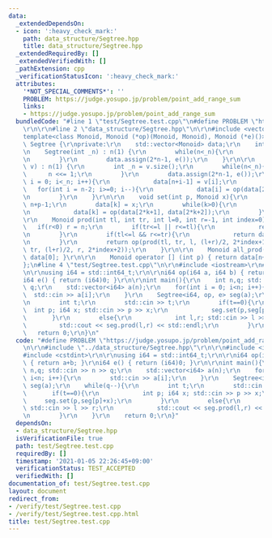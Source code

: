 ```yaml
---
data:
  _extendedDependsOn:
  - icon: ':heavy_check_mark:'
    path: data_structure/Segtree.hpp
    title: data_structure/Segtree.hpp
  _extendedRequiredBy: []
  _extendedVerifiedWith: []
  _pathExtension: cpp
  _verificationStatusIcon: ':heavy_check_mark:'
  attributes:
    '*NOT_SPECIAL_COMMENTS*': ''
    PROBLEM: https://judge.yosupo.jp/problem/point_add_range_sum
    links:
    - https://judge.yosupo.jp/problem/point_add_range_sum
  bundledCode: "#line 1 \"test/Segtree.test.cpp\"\n#define PROBLEM \"https://judge.yosupo.jp/problem/point_add_range_sum\"\
    \r\n\r\n#line 2 \"data_structure/Segtree.hpp\"\n\r\n#include <vector>\r\n\r\n\
    template<class Monoid, Monoid (*op)(Monoid, Monoid), Monoid (*e)()>\r\nstruct\
    \ Segtree {\r\nprivate:\r\n    std::vector<Monoid> data;\r\n    int n;\r\npublic:\r\
    \n    Segtree(int _n) : n(1) {\r\n        while(n<_n){\r\n            n <<= 1;\r\
    \n        }\r\n        data.assign(2*n-1, e());\r\n    }\r\n\r\n    Segtree(std::vector<Monoid>\
    \ v) : n(1) {\r\n        int _n = v.size();\r\n        while(n<_n){\r\n      \
    \      n <<= 1;\r\n        }\r\n        data.assign(2*n-1, e());\r\n        for(int\
    \ i = 0; i<_n; i++){\r\n            data[n+i-1] = v[i];\r\n        }\r\n     \
    \   for(int i = n-2; i>=0; i--){\r\n            data[i] = op(data[2*i+1], data[2*i+2]);\r\
    \n        }\r\n    }\r\n\r\n    void set(int p, Monoid x){\r\n        int k =\
    \ n+p-1;\r\n        data[k] = x;\r\n        while(k>0){\r\n            k = (k-1)/2;\r\
    \n            data[k] = op(data[2*k+1], data[2*k+2]);\r\n        }\r\n    }\r\n\
    \r\n    Monoid prod(int tl, int tr, int l=0, int r=-1, int index=0){\r\n     \
    \   if(r<0) r = n;\r\n        if(tr<=l || r<=tl){\r\n            return e();\r\
    \n        }\r\n        if(tl<=l && r<=tr){\r\n            return data[index];\r\
    \n        }\r\n        return op(prod(tl, tr, l, (l+r)/2, 2*index+1), prod(tl,\
    \ tr, (l+r)/2, r, 2*index+2));\r\n    }\r\n\r\n    Monoid all_prod() { return\
    \ data[0]; }\r\n\r\n    Monoid operator [] (int p) { return data[n+p-1]; }\r\n\
    };\n#line 4 \"test/Segtree.test.cpp\"\n\r\n#include <iostream>\r\n#include <cstdint>\r\
    \n\r\nusing i64 = std::int64_t;\r\n\r\ni64 op(i64 a, i64 b) { return a+b; }\r\n\
    i64 e() { return (i64)0; }\r\n\r\nint main(){\r\n    int n,q; std::cin >> n >>\
    \ q;\r\n    std::vector<i64> a(n);\r\n    for(int i = 0; i<n; i++){\r\n      \
    \  std::cin >> a[i];\r\n    }\r\n    Segtree<i64, op, e> seg(a);\r\n    while(q--){\r\
    \n        int t;\r\n        std::cin >> t;\r\n        if(t==0){\r\n          \
    \  int p; i64 x; std::cin >> p >> x;\r\n            seg.set(p,seg[p]+x);\r\n \
    \       }\r\n        else{\r\n            int l,r; std::cin >> l >> r;\r\n   \
    \         std::cout << seg.prod(l,r) << std::endl;\r\n        }\r\n    }\r\n \
    \   return 0;\r\n}\n"
  code: "#define PROBLEM \"https://judge.yosupo.jp/problem/point_add_range_sum\"\r\
    \n\r\n#include \"../data_structure/Segtree.hpp\"\r\n\r\n#include <iostream>\r\n\
    #include <cstdint>\r\n\r\nusing i64 = std::int64_t;\r\n\r\ni64 op(i64 a, i64 b)\
    \ { return a+b; }\r\ni64 e() { return (i64)0; }\r\n\r\nint main(){\r\n    int\
    \ n,q; std::cin >> n >> q;\r\n    std::vector<i64> a(n);\r\n    for(int i = 0;\
    \ i<n; i++){\r\n        std::cin >> a[i];\r\n    }\r\n    Segtree<i64, op, e>\
    \ seg(a);\r\n    while(q--){\r\n        int t;\r\n        std::cin >> t;\r\n \
    \       if(t==0){\r\n            int p; i64 x; std::cin >> p >> x;\r\n       \
    \     seg.set(p,seg[p]+x);\r\n        }\r\n        else{\r\n            int l,r;\
    \ std::cin >> l >> r;\r\n            std::cout << seg.prod(l,r) << std::endl;\r\
    \n        }\r\n    }\r\n    return 0;\r\n}"
  dependsOn:
  - data_structure/Segtree.hpp
  isVerificationFile: true
  path: test/Segtree.test.cpp
  requiredBy: []
  timestamp: '2021-01-05 22:26:45+09:00'
  verificationStatus: TEST_ACCEPTED
  verifiedWith: []
documentation_of: test/Segtree.test.cpp
layout: document
redirect_from:
- /verify/test/Segtree.test.cpp
- /verify/test/Segtree.test.cpp.html
title: test/Segtree.test.cpp
---
```

